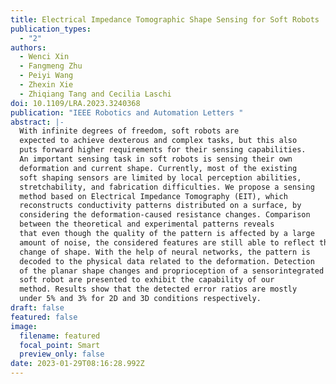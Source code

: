 ```yaml
---
title: Electrical Impedance Tomographic Shape Sensing for Soft Robots
publication_types:
  - "2"
authors:
  - Wenci Xin
  - Fangmeng Zhu
  - Peiyi Wang
  - Zhexin Xie
  - Zhiqiang Tang and Cecilia Laschi
doi: 10.1109/LRA.2023.3240368
publication: "IEEE Robotics and Automation Letters "
abstract: |-
  With infinite degrees of freedom, soft robots are
  expected to achieve dexterous and complex tasks, but this also
  puts forward higher requirements for their sensing capabilities.
  An important sensing task in soft robots is sensing their own
  deformation and current shape. Currently, most of the existing
  soft shaping sensors are limited by local perception abilities,
  stretchability, and fabrication difficulties. We propose a sensing
  method based on Electrical Impedance Tomography (EIT), which
  reconstructs conductivity patterns distributed on a surface, by
  considering the deformation-caused resistance changes. Comparison
  between the theoretical and experimental patterns reveals
  that even though the quality of the pattern is affected by a large
  amount of noise, the considered features are still able to reflect the
  change of shape. With the help of neural networks, the pattern is
  decoded to the physical data related to the deformation. Detection
  of the planar shape changes and proprioception of a sensorintegrated
  soft robot are presented to exhibit the capability of our
  method. Results show that the detected error ratios are mostly
  under 5% and 3% for 2D and 3D conditions respectively.
draft: false
featured: false
image:
  filename: featured
  focal_point: Smart
  preview_only: false
date: 2023-01-29T08:16:28.992Z
---
```

